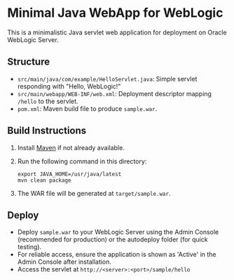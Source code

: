 # Minimal Java WebApp for WebLogic

This is a minimalistic Java servlet web application for deployment on Oracle WebLogic Server.

## Structure

- `src/main/java/com/example/HelloServlet.java`: Simple servlet responding with "Hello, WebLogic!"
- `src/main/webapp/WEB-INF/web.xml`: Deployment descriptor mapping `/hello` to the servlet.
- `pom.xml`: Maven build file to produce `sample.war`.

## Build Instructions

1. Install [Maven](https://maven.apache.org/install.html) if not already available.
2. Run the following command in this directory:

   ```shell
   export JAVA_HOME=/usr/java/latest
   mvn clean package
   ```

3. The WAR file will be generated at `target/sample.war`.

## Deploy

- Deploy `sample.war` to your WebLogic Server using the Admin Console (recommended for production) or the autodeploy folder (for quick testing).
- For reliable access, ensure the application is shown as 'Active' in the Admin Console after installation.
- Access the servlet at `http://<server>:<port>/sample/hello`
